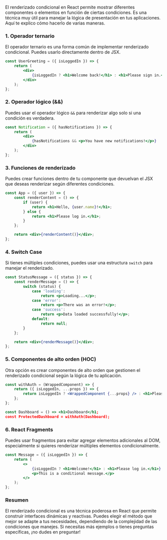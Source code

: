 El renderizado condicional en React permite mostrar diferentes componentes o elementos en función de ciertas condiciones. Es una técnica muy útil para manejar la lógica de presentación en tus aplicaciones. Aquí te explico cómo hacerlo de varias maneras.

### 1. **Operador ternario**
El operador ternario es una forma común de implementar renderizado condicional. Puedes usarlo directamente dentro de JSX.

```jsx
const UserGreeting = ({ isLoggedIn }) => {
    return (
        <div>
            {isLoggedIn ? <h1>Welcome back!</h1> : <h1>Please sign in.</h1>}
        </div>
    );
};
```

### 2. **Operador lógico (&&)**
Puedes usar el operador lógico `&&` para renderizar algo solo si una condición es verdadera.

```jsx
const Notification = ({ hasNotifications }) => {
    return (
        <div>
            {hasNotifications && <p>You have new notifications!</p>}
        </div>
    );
};
```

### 3. **Funciones de renderizado**
Puedes crear funciones dentro de tu componente que devuelvan el JSX que deseas renderizar según diferentes condiciones.

```jsx
const App = ({ user }) => {
    const renderContent = () => {
        if (user) {
            return <h1>Hello, {user.name}!</h1>;
        } else {
            return <h1>Please log in.</h1>;
        }
    };

    return <div>{renderContent()}</div>;
};
```

### 4. **Switch Case**
Si tienes múltiples condiciones, puedes usar una estructura `switch` para manejar el renderizado.

```jsx
const StatusMessage = ({ status }) => {
    const renderMessage = () => {
        switch (status) {
            case 'loading':
                return <p>Loading...</p>;
            case 'error':
                return <p>There was an error!</p>;
            case 'success':
                return <p>Data loaded successfully!</p>;
            default:
                return null;
        }
    };

    return <div>{renderMessage()}</div>;
};
```

### 5. **Componentes de alto orden (HOC)**
Otra opción es crear componentes de alto orden que gestionen el renderizado condicional según la lógica de tu aplicación.

```jsx
const withAuth = (WrappedComponent) => {
    return ({ isLoggedIn, ...props }) => {
        return isLoggedIn ? <WrappedComponent {...props} /> : <h1>Please sign in.</h1>;
    };
};

const Dashboard = () => <h1>Dashboard</h1;
const ProtectedDashboard = withAuth(Dashboard);
```

### 6. **React Fragments**
Puedes usar fragmentos para evitar agregar elementos adicionales al DOM, especialmente si quieres renderizar múltiples elementos condicionalmente.

```jsx
const Message = ({ isLoggedIn }) => {
    return (
        <>
            {isLoggedIn ? <h1>Welcome!</h1> : <h1>Please log in.</h1>}
            <p>This is a conditional message.</p>
        </>
    );
};
```

### Resumen
El renderizado condicional es una técnica poderosa en React que permite construir interfaces dinámicas y reactivas. Puedes elegir el método que mejor se adapte a tus necesidades, dependiendo de la complejidad de las condiciones que manejes. Si necesitas más ejemplos o tienes preguntas específicas, ¡no dudes en preguntar!